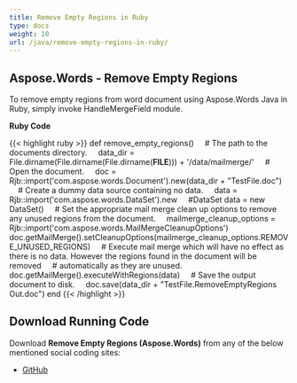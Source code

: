 ```yaml
---
title: Remove Empty Regions in Ruby
type: docs
weight: 10
url: /java/remove-empty-regions-in-ruby/
---
```


## **Aspose.Words - Remove Empty Regions**
To remove empty regions from word document using Aspose.Words Java in Ruby, simply invoke HandleMergeField module.

**Ruby Code**

{{< highlight ruby >}}
def remove_empty_regions()
    # The path to the documents directory.
    data_dir = File.dirname(File.dirname(File.dirname(__FILE__))) + '/data/mailmerge/'
    # Open the document.
    doc = Rjb::import('com.aspose.words.Document').new(data_dir + "TestFile.doc")
    # Create a dummy data source containing no data.
    data = Rjb::import('com.aspose.words.DataSet').new
    #DataSet data = new DataSet()
    # Set the appropriate mail merge clean up options to remove any unused regions from the document.
    mailmerge_cleanup_options = Rjb::import('com.aspose.words.MailMergeCleanupOptions')
    doc.getMailMerge().setCleanupOptions(mailmerge_cleanup_options.REMOVE_UNUSED_REGIONS)
    # Execute mail merge which will have no effect as there is no data. However the regions found in the document will be removed
    # automatically as they are unused.
    doc.getMailMerge().executeWithRegions(data)
    # Save the output document to disk.
    doc.save(data_dir + "TestFile.RemoveEmptyRegions Out.doc")
end
{{< /highlight >}}
## **Download Running Code**
Download **Remove Empty Regions (Aspose.Words)** from any of the below mentioned social coding sites:

- [GitHub](https://github.com/aspose-words/Aspose.Words-for-Java/blob/master/Plugins/Aspose_Words_Java_for_Ruby/lib/asposewordsjavaforruby/mergefield.rb)

